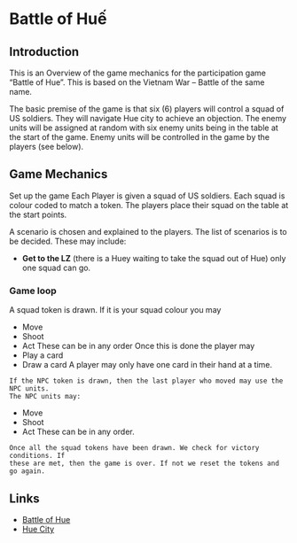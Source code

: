 # Battle of Huế

## Introduction

This is an Overview of the game mechanics for the participation game “Battle of Hue”.
This is based on the Vietnam War – Battle of the same name.

The basic premise of the game is that six (6) players will control a squad of US soldiers.
They will navigate Hue city to achieve an objection. The enemy units will be assigned at
random with six enemy units being in the table at the start of the game. Enemy units will
be controlled in the game by the players (see below).

## Game Mechanics

Set up the game
Each Player is given a squad of US soldiers. Each squad is colour coded to match a
token. The players place their squad on the table at the start points.

A scenario is chosen and explained to the players. The list of scenarios is to be decided.
These may include:

- **Get to the LZ** (there is a Huey waiting to take the squad out of Hue) only one
    squad can go.

### Game loop

A squad token is drawn. If it is your squad colour you may

- Move
- Shoot
- Act
These can be in any order
Once this is done the player may
- Play a card
- Draw a card
A player may only have one card in their hand at a time.

```text
If the NPC token is drawn, then the last player who moved may use the NPC units.
The NPC units may:
```

- Move
- Shoot
- Act
These can be in any order.

```text
Once all the squad tokens have been drawn. We check for victory conditions. If
these are met, then the game is over. If not we reset the tokens and go again.
```

## Links

- [Battle of Hue](https://en.wikipedia.org/wiki/Battle_of_Hu%E1%BA%BF)
- [Hue City](https://warfarehistorynetwork.com/article/the-battle-of-hue-city-in-the-thick-of-the-tet-offensive/)
